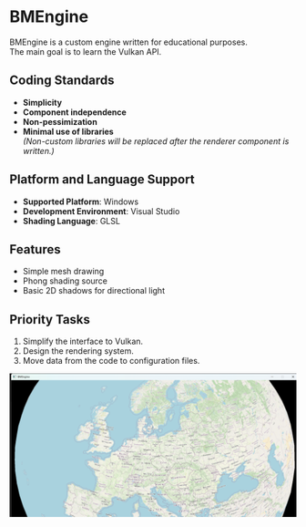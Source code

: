 # BMEngine

BMEngine is a custom engine written for educational purposes.  
The main goal is to learn the Vulkan API.

## Coding Standards
- **Simplicity**  
- **Component independence**  
- **Non-pessimization**  
- **Minimal use of libraries**  
  *(Non-custom libraries will be replaced after the renderer component is written.)*

## Platform and Language Support
- **Supported Platform**: Windows  
- **Development Environment**: Visual Studio  
- **Shading Language**: GLSL  

## Features
- Simple mesh drawing  
- Phong shading source  
- Basic 2D shadows for directional light  

## Priority Tasks
1. Simplify the interface to Vulkan.  
2. Design the rendering system.  
3. Move data from the code to configuration files.

![Image Description](Doc/Image.png "Map rendering example")